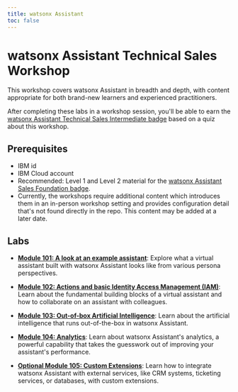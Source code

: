 ```yaml
---
title: watsonx Assistant
toc: false
---
```


# watsonx Assistant Technical Sales Workshop

This workshop covers watsonx Assistant in breadth and depth, with content appropriate for both brand-new learners and experienced practitioners.

After completing these labs in a workshop session, you'll be able to earn the [watsonx Assistant Technical Sales Intermediate badge](https://www.credly.com/org/ibm/badge/watson-assistant-technical-sales-intermediate) based on a quiz about this workshop.

## Prerequisites

- IBM id
- IBM Cloud account
- Recommended: Level 1 and Level 2 material for the [watsonx Assistant Sales Foundation badge](https://www.credly.com/org/ibm/badge/watson-assistant-sales-foundation.1).
- Currently, the workshops require additional content which introduces them in an in-person workshop setting and provides configuration detail that's not found directly in the repo. This content may be added at a later date.

## Labs

- **[Module 101: A look at an example assistant](/watsonx/assistant/101)**: Explore what a virtual assistant built with watsonx Assistant looks like from various persona perspectives.

- **[Module 102: Actions and basic Identity Access Management (IAM)](/watsonx/assistant/102)**: Learn about the fundamental building blocks of a virtual assistant and how to collaborate on an assistant with colleagues.

- **[Module 103: Out-of-box Artificial Intelligence](/watsonx/assistant/102)**: Learn about the artificial intelligence that runs out-of-the-box in watsonx Assistant.

- **[Module 104: Analytics](/watsonx/assistant/104)**: Learn about watsonx Assistant's analytics, a powerful capability that takes the guesswork out of improving your assistant's performance.

- **[Optional Module 105: Custom Extensions](/watsonx/assistant/105)**: Learn how to integrate watsonx Assistant with external services, like CRM systems, ticketing services, or databases, with custom extensions.
